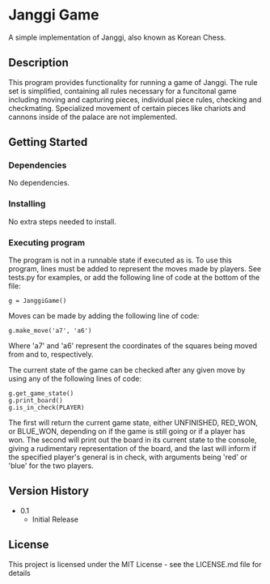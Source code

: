 # Janggi Game

A simple implementation of Janggi, also known as Korean Chess.

## Description

This program provides functionality for running a game of Janggi. The rule
set is simplified, containing all rules necessary for a funcitonal game including
moving and capturing pieces, individual piece rules, checking and checkmating.
Specialized movement of certain pieces like chariots and cannons inside of the
palace are not implemented.

## Getting Started

### Dependencies

No dependencies.

### Installing

No extra steps needed to install.

### Executing program

The program is not in a runnable state if executed as is. To use this program,
lines must be added to represent the moves made by players. See tests.py for examples,
or add the following line of code at the bottom of the file:
```
g = JanggiGame()
```

Moves can be made by adding the following line of code:
```
g.make_move('a7', 'a6')
```
Where 'a7' and 'a6' represent the coordinates of the squares being moved from and
to, respectively.

The current state of the game can be checked after any given move by using any of
the following lines of code:
```
g.get_game_state()
g.print_board()
g.is_in_check(PLAYER)
```
The first will return the current game state, either UNFINISHED, RED_WON, or BLUE_WON,
depending on if the game is still going or if a player has won. The second will print
out the board in its current state to the console, giving a rudimentary representation
of the board, and the last will inform if the specified player's general is in check, with
arguments being 'red' or 'blue' for the two players.

## Version History

* 0.1
    * Initial Release

## License

This project is licensed under the MIT License - see the LICENSE.md file for details
